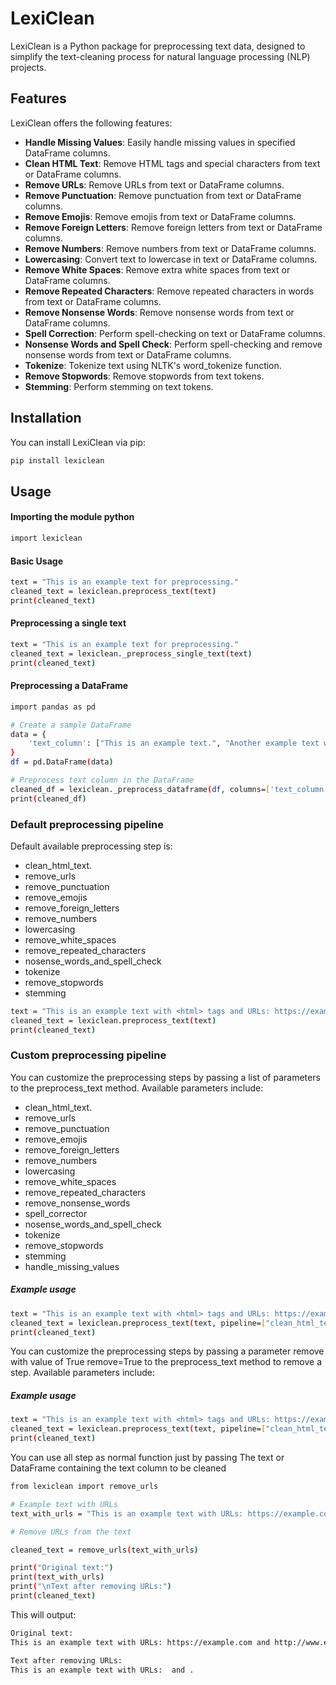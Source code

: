 # LexiClean

LexiClean is a Python package for preprocessing text data, designed to simplify the text-cleaning process for natural language processing (NLP) projects.

## Features
LexiClean offers the following features:

- **Handle Missing Values**: Easily handle missing values in specified DataFrame columns.
- **Clean HTML Text**: Remove HTML tags and special characters from text or DataFrame columns.
- **Remove URLs**: Remove URLs from text or DataFrame columns.
- **Remove Punctuation**: Remove punctuation from text or DataFrame columns.
- **Remove Emojis**: Remove emojis from text or DataFrame columns.
- **Remove Foreign Letters**: Remove foreign letters from text or DataFrame columns.
- **Remove Numbers**: Remove numbers from text or DataFrame columns.
- **Lowercasing**: Convert text to lowercase in text or DataFrame columns.
- **Remove White Spaces**: Remove extra white spaces from text or DataFrame columns.
- **Remove Repeated Characters**: Remove repeated characters in words from text or DataFrame columns.
- **Remove Nonsense Words**: Remove nonsense words from text or DataFrame columns.
- **Spell Correction**: Perform spell-checking on text or DataFrame columns.
- **Nonsense Words and Spell Check**: Perform spell-checking and remove nonsense words from text or DataFrame columns.
- **Tokenize**: Tokenize text using NLTK's word_tokenize function.
- **Remove Stopwords**: Remove stopwords from text tokens.
- **Stemming**: Perform stemming on text tokens.

## Installation

You can install LexiClean via pip:

```bash
pip install lexiclean 
```


## Usage

#### Importing the module python
```bash
import lexiclean 
```

#### Basic Usage

```bash
text = "This is an example text for preprocessing."
cleaned_text = lexiclean.preprocess_text(text)
print(cleaned_text)
```

#### Preprocessing a single text
```bash
text = "This is an example text for preprocessing."
cleaned_text = lexiclean._preprocess_single_text(text)
print(cleaned_text)
```

#### Preprocessing a DataFrame

```bash
import pandas as pd

# Create a sample DataFrame
data = {
    'text_column': ["This is an example text.", "Another example text with numbers: 12345."]
}
df = pd.DataFrame(data)

# Preprocess text column in the DataFrame
cleaned_df = lexiclean._preprocess_dataframe(df, columns=['text_column'])
print(cleaned_df)
```
### Default preprocessing pipeline
 Default available preprocessing step is:

* clean_html_text.
* remove_urls
* remove_punctuation
* remove_emojis
* remove_foreign_letters
* remove_numbers
* lowercasing
* remove_white_spaces
* remove_repeated_characters
* nosense_words_and_spell_check
* tokenize
* remove_stopwords
* stemming


```bash
text = "This is an example text with <html> tags and URLs: https://example.com."
cleaned_text = lexiclean.preprocess_text(text)
print(cleaned_text) 
```

### Custom preprocessing pipeline
You can customize the preprocessing steps by passing a list of parameters  to the preprocess_text method. Available parameters include:

* clean_html_text.
* remove_urls
* remove_punctuation
* remove_emojis
* remove_foreign_letters
* remove_numbers
* lowercasing
* remove_white_spaces
* remove_repeated_characters
* remove_nonsense_words
* spell_corrector
* nosense_words_and_spell_check
* tokenize
* remove_stopwords
* stemming
* handle_missing_values


##### Example usage
```bash
text = "This is an example text with <html> tags and URLs: https://example.com."
cleaned_text = lexiclean.preprocess_text(text, pipeline=["clean_html_text","nosense_words_and_spell_check"])
print(cleaned_text)

```
You can customize the preprocessing steps by passing a  parameter remove with value of True remove=True to the preprocess_text method to remove a step. Available parameters include:

##### Example usage
```bash
text = "This is an example text with <html> tags and URLs: https://example.com."
cleaned_text = lexiclean.preprocess_text(text, pipeline=["clean_html_text"], remove=True)
print(cleaned_text)
```

You can use all step as normal function just by passing The text or DataFrame containing the text column to be cleaned
```bash
from lexiclean import remove_urls

# Example text with URLs
text_with_urls = "This is an example text with URLs: https://example.com and http://www.example.org."

# Remove URLs from the text

cleaned_text = remove_urls(text_with_urls)

print("Original text:")
print(text_with_urls)
print("\nText after removing URLs:")
print(cleaned_text)
```
This will output:
```bash
Original text:
This is an example text with URLs: https://example.com and http://www.example.org.

Text after removing URLs:
This is an example text with URLs:  and .
```